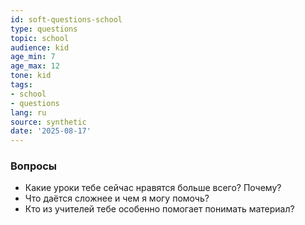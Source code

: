 ```yaml
---
id: soft-questions-school
type: questions
topic: school
audience: kid
age_min: 7
age_max: 12
tone: kid
tags:
- school
- questions
lang: ru
source: synthetic
date: '2025-08-17'
---
```

### Вопросы
- Какие уроки тебе сейчас нравятся больше всего? Почему?
- Что даётся сложнее и чем я могу помочь?
- Кто из учителей тебе особенно помогает понимать материал?
